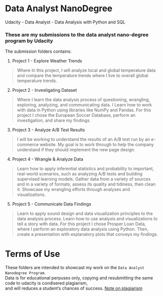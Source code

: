 # Data Analyst NanoDegree
Udacity - Data Analyst - Data Analysis with Python and SQL 

### These are my submissions to the data analyst nano-degree program by Udacity

The submission folders contains:

1.  Project 1 - Explore Weather Trends
> Where In this project, I will analyze local and global temperature data and compare the temperature trends where
I live to overall global temperature trends.

2.  Project 2 - Investigating Dataset
> Where I learn the data analysis process of questioning, wrangling, exploring, analyzing, and communicating data.
I Learn how to work with data in Python using libraries like NumPy and Pandas.
> For this project I chose the European Soccer Database, perform an investigation, and share my findings

3.  Project 3 - Analyze A/B Test Results
> I will be working to understand the results of an A/B test run by an e-commerce website. My goal is to
work through to help the company understand if they should implement the new page design.

4.  Project 4 - Wrangle & Analyze Data
> Learn how to apply inferential statistics and probability to important, real-world scenarios, such as analyzing
A/B tests and building supervised learning models.
> Gather data from a variety of sources and in a variety of formats, assess its quality and tidiness, then clean it.
Showcase my wrangling efforts through analyses and visualizations.

5.  Project 5 - Communicate Data Findings
> Learn to apply sound design and data visualization principles to the data analysis process. Learn how to use
analysis and visualizations to tell a story with data.
> For this project I chose Prosper Loan Data, where I perform an exploratory data analysis
using Python. Then, create a presentation with explanatory plots that conveys my findings.

# Terms of Use

These folders are intended to showcast my work on the `Data Analyst Nanodegree Program`.</br>
Data is for educational perpuses only, copying and resubmitting the same code to udacity is condisered plagiarism,</br>
and will reduces a student’s chances of success. [Note on plagiarism](https://udacity.zendesk.com/hc/en-us/articles/360001436452-Note-on-plagiarism)

